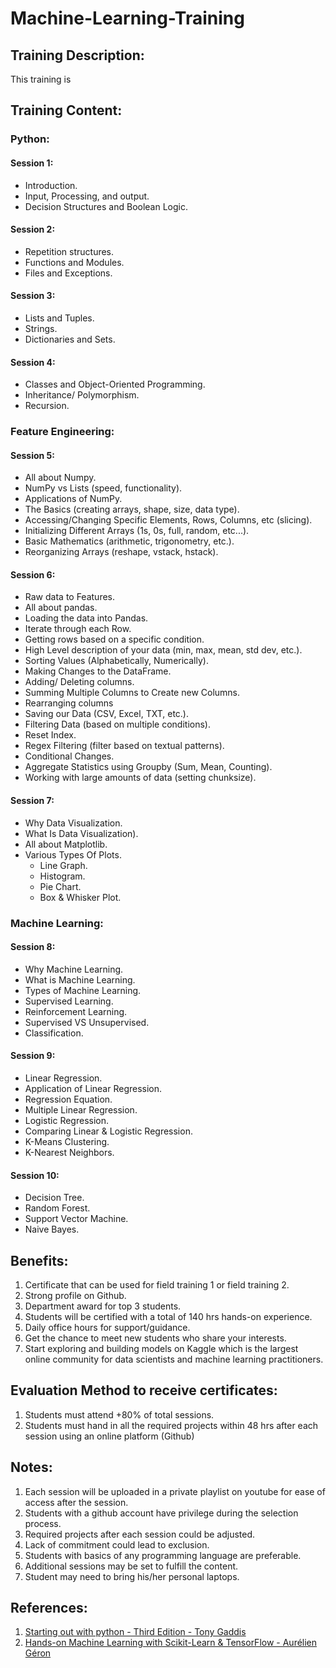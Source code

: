 # Machine-Learning-Training

## Training Description:

This training is 

## Training Content:
### Python:
#### Session 1:
- Introduction.
- Input, Processing, and output.
- Decision Structures and Boolean Logic.

#### Session 2:
- Repetition structures.
- Functions and Modules.
- Files and Exceptions.

#### Session 3:
- Lists and Tuples.
- Strings.
- Dictionaries and Sets.


#### Session 4:
- Classes and Object-Oriented Programming.
- Inheritance/ Polymorphism.
- Recursion.

### Feature Engineering:
#### Session 5:
- All about Numpy.
- NumPy vs Lists (speed, functionality).
- Applications of NumPy.
- The Basics (creating arrays, shape, size, data type).
- Accessing/Changing Specific Elements, Rows, Columns, etc (slicing).
- Initializing Different Arrays (1s, 0s, full, random, etc...).
- Basic Mathematics (arithmetic, trigonometry, etc.).
- Reorganizing Arrays (reshape, vstack, hstack).

#### Session 6:
- Raw data to Features.
- All about pandas.
- Loading the data into Pandas.
- Iterate through each Row.
- Getting rows based on a specific condition.
- High Level description of your data (min, max, mean, std dev, etc.).
- Sorting Values (Alphabetically, Numerically).
- Making Changes to the DataFrame.
- Adding/ Deleting columns.
- Summing Multiple Columns to Create new Columns.
- Rearranging columns
- Saving our Data (CSV, Excel, TXT, etc.).
- Filtering Data (based on multiple conditions).
- Reset Index.
- Regex Filtering (filter based on textual patterns).
- Conditional Changes.
- Aggregate Statistics using Groupby (Sum, Mean, Counting).
- Working with large amounts of data (setting chunksize).


#### Session 7:
- Why Data Visualization.
- What Is Data Visualization).
- All about Matplotlib.
- Various Types Of Plots.
  - Line Graph.
  - Histogram.
  - Pie Chart.
  - Box & Whisker Plot.


### Machine Learning:

#### Session 8:
- Why Machine Learning.
- What is Machine Learning.
- Types of Machine Learning.
- Supervised Learning.
- Reinforcement Learning.
- Supervised VS Unsupervised.
- Classification.


#### Session 9:
- Linear Regression.
- Application of Linear Regression.
- Regression Equation.
- Multiple Linear Regression.
- Logistic Regression.
- Comparing Linear & Logistic Regression.
- K-Means Clustering.
- K-Nearest Neighbors.


#### Session 10:
- Decision Tree.
- Random Forest.
- Support Vector Machine.
- Naive Bayes.


## Benefits:
1. Certificate that can be used for field training 1 or field training 2.
2. Strong profile on Github.
3. Department award for top 3 students.
4. Students will be certified with a total of 140 hrs hands-on experience. 
5. Daily office hours for support/guidance.
6. Get the chance to meet new students who share your interests.
7. Start exploring and building models on Kaggle which is the largest online community for data scientists and machine learning practitioners.

## Evaluation Method to receive certificates:
1. Students must attend +80% of total sessions.
2. Students must hand in all the required projects within 48 hrs after each session using an online platform (Github)
 


## Notes:
1. Each session will be uploaded in a private playlist on youtube for ease of access after the session.
2. Students with a github account have privilege during the selection process. 
3. Required projects after each session could be adjusted.
4. Lack of commitment could lead to exclusion. 
5. Students with basics of any programming language are preferable. 
6. Additional sessions may be set to fulfill the content.
7. Student may need to bring his/her personal laptops.

## References:
1. [Starting out with python - Third Edition - Tony Gaddis](https://drive.google.com/file/d/168c1DpQGiR-Ztti_4dGtcaIDmkE7_-Mu/view)
2. [Hands-on Machine Learning with Scikit-Learn & TensorFlow - Aurélien Géron](https://drive.google.com/file/d/1vKKbhljes_gaC8nw7yKD9rCh0xKsMd-W/view)


